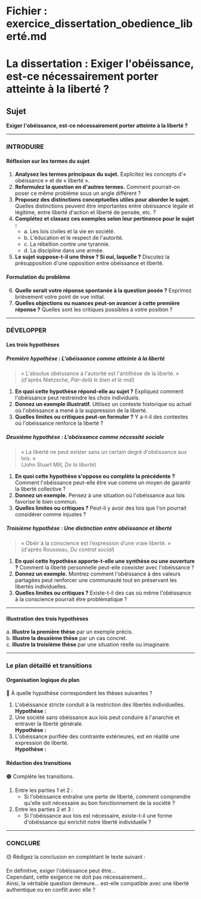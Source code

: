 # Fichier : exercice_dissertation_obedience_liberté.md

# La dissertation : Exiger l'obéissance, est-ce nécessairement porter atteinte à la liberté ?

## Sujet
**Exiger l'obéissance, est-ce nécessairement porter atteinte à la liberté ?**

---

### INTRODUIRE

#### Réflexion sur les termes du sujet

1. **Analysez les termes principaux du sujet.** Explicitez les concepts d'« obéissance » et de « liberté ».
2. **Reformulez la question en d'autres termes.** Comment pourrait-on poser ce même problème sous un angle différent ?
3. **Proposez des distinctions conceptuelles utiles pour aborder le sujet.** Quelles distinctions peuvent être importantes entre obéissance légale et légitime, entre liberté d'action et liberté de pensée, etc. ?
4. **Complétez et classez ces exemples selon leur pertinence pour le sujet :**
   - a. Les lois civiles et la vie en société.
   - b. L'éducation et le respect de l'autorité.
   - c. La rébellion contre une tyrannie.
   - d. La discipline dans une armée.
5. **Le sujet suppose-t-il une thèse ? Si oui, laquelle ?** Discutez la présupposition d'une opposition entre obéissance et liberté.

#### Formulation du problème

6. **Quelle serait votre réponse spontanée à la question posée ?** Exprimez brièvement votre point de vue initial.
7. **Quelles objections ou nuances peut-on avancer à cette première réponse ?** Quelles sont les critiques possibles à votre position ?

---

### DÉVELOPPER

#### Les trois hypothèses

##### Première hypothèse : L'obéissance comme atteinte à la liberté

> « L'absolue obéissance à l'autorité est l'antithèse de la liberté. »  
> (d'après Nietzsche, *Par-delà le bien et le mal*)

1. **En quoi cette hypothèse répond-elle au sujet ?** Expliquez comment l'obéissance peut restreindre les choix individuels.
2. **Donnez un exemple illustratif.** Utilisez un contexte historique ou actuel où l'obéissance a mené à la suppression de la liberté.
3. **Quelles limites ou critiques peut-on formuler ?** Y a-t-il des contextes où l'obéissance renforce la liberté ?

##### Deuxième hypothèse : L'obéissance comme nécessité sociale

> « La liberté ne peut exister sans un certain degré d'obéissance aux lois. »  
> (John Stuart Mill, *De la liberté*)

1. **En quoi cette hypothèse s'oppose ou complète la précédente ?** Comment l'obéissance peut-elle être vue comme un moyen de garantir la liberté collective ?
2. **Donnez un exemple.** Pensez à une situation où l'obéissance aux lois favorise le bien commun.
3. **Quelles limites ou critiques ?** Peut-il y avoir des lois que l'on pourrait considérer comme injustes ?

##### Troisième hypothèse : Une distinction entre obéissance et liberté

> « Obéir à la conscience est l’expression d’une vraie liberté. »  
> (d'après Rousseau, *Du contrat social*)

1. **En quoi cette hypothèse apporte-t-elle une synthèse ou une ouverture ?** Comment la liberté personnelle peut-elle coexister avec l'obéissance ?
2. **Donnez un exemple.** Montrez comment l'obéissance à des valeurs partagées peut renforcer une communauté tout en préservant les libertés individuelles.
3. **Quelles limites ou critiques ?** Existe-t-il des cas où même l'obéissance à la conscience pourrait être problématique ?

---

#### Illustration des trois hypothèses

a. **Illustre la première thèse** par un exemple précis.  
b. **Illustre la deuxième thèse** par un cas concret.  
c. **Illustre la troisième thèse** par une situation réelle ou imaginaire.

---

### Le plan détaillé et transitions

#### Organisation logique du plan

🔴 À quelle hypothèse correspondent les thèses suivantes ?

1. L'obéissance stricte conduit à la restriction des libertés individuelles.  
   **Hypothèse :**
2. Une société sans obéissance aux lois peut conduire à l'anarchie et entraver la liberté générale.  
   **Hypothèse :**
3. L'obéissance purifiée des contrainte extérieures, est en réalité une expression de liberté.  
   **Hypothèse :**

#### Rédaction des transitions

🟠 Complète les transitions.

1. Entre les parties 1 et 2 :  
   - Si l'obéissance entraîne une perte de liberté, comment comprendre qu'elle soit nécessaire au bon fonctionnement de la société ?
2. Entre les parties 2 et 3 :  
   - Si l'obéissance aux lois est nécessaire, existe-t-il une forme d'obéissance qui enrichit notre liberté individuelle ?

---

### CONCLURE

🟡 Rédigez la conclusion en complétant le texte suivant :

En définitive, exiger l'obéissance peut être…  
Cependant, cette exigence ne doit pas nécessairement…  
Ainsi, la véritable question demeure… est-elle compatible avec une liberté authentique ou en conflit avec elle ?